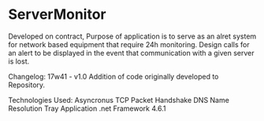 # ServerMonitor
Developed on contract, Purpose of application is to serve as an alret system for network based equipment that require 24h monitoring.
Design calls for an alert to be displayed in the event that communication with a given server is lost.

Changelog:
17w41 - v1.0
Addition of code originally developed to Repository.


Technologies Used:
Asyncronus TCP Packet Handshake
DNS Name Resolution
Tray Application
.net Framework 4.6.1
